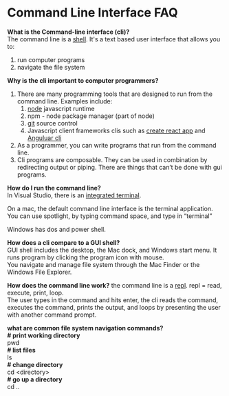# Command Line Interface FAQ

**What is the Command-line interface (cli)?**  
The command line is a [shell](https://en.wikipedia.org/wiki/Shell_(computing)). It's a text based user interface that allows you to:  
1. run computer programs  
2. navigate the file system  

**Why is the cli important to computer programmers?**  
1. There are many programming tools that are designed to run from the command line. Examples include:  
   1. [node](https://nodejs.org/en/) javascript runtime
   2. npm - node package manager (part of node)
   3. [git](https://git-scm.com/downloads) source control  
   4. Javascript client frameworks clis such as [create react app](https://create-react-app.dev/) and [Anguluar cli](https://angular.io/cli)  
2. As a programmer, you can write programs that run from the command line.  
3. Cli programs are composable. They can be used in combination by redirecting output or piping. There are things that can’t be done with gui programs.  

**How do I run the command line?**  
In Visual Studio, there is an [integrated terminal](https://code.visualstudio.com/docs/editor/integrated-terminal).

On a mac, the default command line interface is the terminal application.  
You can use spotlight, by typing command space, and type in “terminal”  

Windows has dos and power shell. 

**How does a  cli compare to a GUI shell?**  
GUI shell includes the desktop, the Mac dock, and Windows start menu.
It runs program by clicking the program icon with mouse.  
You navigate and manage file system through the Mac Finder or the Windows File Explorer.

**How does the command line work?**
the command line is a [repl](https://en.wikipedia.org/wiki/Read%E2%80%93eval%E2%80%93print_loop). 
repl = read, execute, print, loop.  
The user types in the command and hits enter, the cli reads the command, executes the command, prints the output, and loops by presenting the user with another command prompt.  

**what are common file system navigation commands?**  
**\# print working directory**  
pwd  
**\# list files**  
ls  
**\# change directory**  
cd \<directory>  
**\# go up a directory**  
cd ..  


